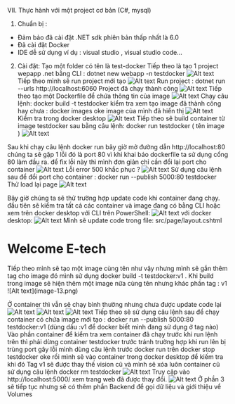 VII. Thực hành với một project cơ bản (C#, mysql)
1. Chuẩn bị : 
- Đảm bảo đã cài đặt .NET sdk phiên bản thấp nhất là 6.0
- Đã cài đặt Docker
- IDE dễ sử dụng ví dụ : visual studio , visual studio code...
2. Cài đặt: 
Tạo một folder có tên là test-docker
Tiếp theo là tạo 1 project wepapp .net bằng CLI : 
dotnet new webapp -n testdocker 
![Alt text](image-1.png)
Tiếp theo mình sẽ run project mới tạo
 ![Alt text](image-2.png)
Run project : dotnet run --urls http://localhost:6060
Project đã chạy thành công 
 ![Alt text](image-3.png)
Tiếp theo tạo một Dockerfile để chứa thông tin của image
 ![Alt text](image-4.png)
Chạy câu lệnh: docker build -t testdocker 
kiểm tra xem tạo image đã thành công hay chưa : docker images
oke image của mình đã hiển thị 
 ![Alt text](image-5.png)
Kiểm tra trong docker desktop
 ![Alt text](image-6.png)
Tiếp theo sẽ build container từ image testdocker sau bằng câu lệnh: docker run testdocker ( tên image )
 ![Alt text](image-7.png)

Sau khi chạy câu lệnh docker run bây giờ mở đường dẫn http://localhost:80 chúng ta sẽ gặp 1 lỗi đó là port 80 vì khi khai báo dockerfile ta sử dụng cổng 80 làm đầu ra. để fix lỗi này thì mình đơn giản chỉ cần đổi lại port cho container 
 ![Alt text](image-8.png)
Lỗi error 500 khắc phục ?
 ![Alt text](image-9.png)
Sử dụng câu lệnh sau để đổi port cho container : 
docker run --publish 5000:80 testdocker
Thử load lại page
 ![Alt text](image-10.png)

Bây giờ chúng ta sẽ thử trường hợp update code khi container đang chạy. đầu tiên sẽ kiểm tra tất cả các container và image đang có bằng CLI hoặc xem trên docker desktop
với CLI trên PowerShell:
 ![Alt text](image-11.png)
với docker desktop: 
 ![Alt text](image-12.png)
Mình sẽ update code trong file: src/page/layout.cshtml 
<h1 class="display-4">Welcome E-tech</h1>
Tiếp theo mình sẽ tạo một image cùng tên như vậy nhưng mình sẽ gắn thêm tag cho image đó mình sử dụng 
docker build -t testdocker:v1 .
Khi build trong image sẽ hiện thêm một image nữa cùng tên nhưng khác phần tag : v1
 ![Alt text](image-13.png)

Ở container thì vẫn sẽ chạy bình thường nhưng chưa được update code lại 
 ![Alt text](image-14.png)
 ![Alt text](image-15.png)
 ![Alt text](image-16.png)
Tiếp theo sẽ sử dụng câu lệnh sau để chạy container có chứa image mới tạo :
docker run --publish 5000:80 testdocker:v1  (dùng dấu :v1 để docker biết mình đang sử dụng ở tag nào)
Vào phần container để kiểm tra xem container đã chạy trước khi run lệnh trên thì phải dừng container testdocker  trước tránh trường hợp khi run lên bị trùng port gây lỗi mình dùng câu lệnh trước docker run trên
docker stop testdocker 
oke rồi mình sẽ vào container trong docker desktop để kiếm tra  khi đó Tag v1 sẽ được thay thế vision cũ và mình sẽ xóa luôn container cũ sử dụng câu lệnh
docker rm testdocker 
 ![Alt text](image-17.png)
Truy cập vào http://localhost:5000/ xem trang web đã được thay đổi.
 ![Alt text](image-18.png)
Ở phần 3 sẽ tiếp tục nhưng sẽ có thêm phần Backend để gọi dữ liệu và giới thiệu về Volumes


